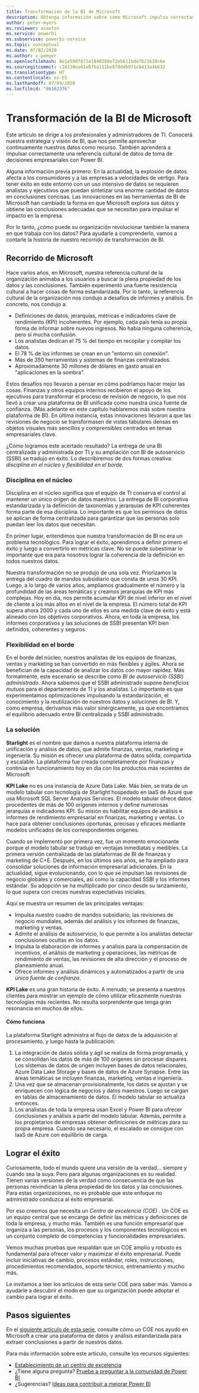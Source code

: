 ```yaml
---
title: Transformación de la BI de Microsoft
description: Obtenga información sobre cómo Microsoft impulsa correctamente una referencia cultural de datos para la toma de decisiones empresariales. Describe su estrategia y visión de BI.
author: peter-myers
ms.reviewer: asaxton
ms.service: powerbi
ms.subservice: powerbi-service
ms.topic: conceptual
ms.date: 07/02/2020
ms.author: v-pemyer
ms.openlocfilehash: 8e1e590f871e1840209e72eb611bde7b21610c6e
ms.sourcegitcommit: c18130ea61e67ba111be870ddb971c6413a4b632
ms.translationtype: HT
ms.contentlocale: es-ES
ms.lasthandoff: 07/09/2020
ms.locfileid: "86162376"
---
```

# <a name="microsofts-bi-transformation"></a>Transformación de la BI de Microsoft

Este artículo se dirige a los profesionales y administradores de TI. Conocerá nuestra estrategia y visión de BI, que nos permite aprovechar continuamente nuestros datos como recurso. También aprenderá a impulsar correctamente una referencia cultural de datos de toma de decisiones empresariales con Power BI.

Alguna información previa primero: En la actualidad, la explosión de datos afecta a los consumidores y a las empresas a velocidades de vértigo. Para tener éxito en este entorno con un uso intensivo de datos se requieren analistas y ejecutivos que puedan sintetizar una enorme cantidad de datos en conclusiones concisas. Las innovaciones en las herramientas de BI de Microsoft han cambiado la forma en que Microsoft explora sus datos y obtiene las conclusiones adecuadas que se necesitan para impulsar el impacto en la empresa.

Por lo tanto, ¿cómo puede su organización revolucionar también la manera en que trabaja con los datos? Para ayudarle a comprenderlo, vamos a contarle la historia de nuestro recorrido de transformación de BI.

## <a name="microsoft-journey"></a>Recorrido de Microsoft

Hace varios años, en Microsoft, nuestra referencia cultural de la organización animaba a los usuarios a buscar la plena propiedad de los datos y las conclusiones. También experimentó una fuerte resistencia cultural a hacer cosas de forma estandarizada. Por lo tanto, la referencia cultural de la organización nos condujo a desafíos de informes y análisis. En concreto, nos condujo a:

- Definiciones de datos, jerarquías, métricas e indicadores clave de rendimiento (KPI) incoherentes. Por ejemplo, cada país tenía su propia forma de informar sobre nuevos ingresos. No había ninguna coherencia, pero sí mucha confusión.
- Los analistas dedican el 75 % del tiempo en recopilar y compilar los datos.
- El 78 % de los informes se crean en un "entorno sin conexión".
- Más de 350 herramientas y sistemas de finanzas centralizados.
- Aproximadamente 30 millones de dólares en gasto anual en "aplicaciones en la sombra".

Estos desafíos nos llevaron a pensar en cómo podríamos hacer mejor las cosas. Finanzas y otros equipos internos recibieron el apoyo de los ejecutivos para transformar el proceso de revisión de negocio, lo que nos llevó a crear una plataforma de BI unificada como nuestra única fuente de confianza. (Más adelante en este capítulo hablaremos más sobre nuestra plataforma de BI). En última instancia, estas innovaciones llevaron a que las revisiones de negocio se transformasen de vistas tabulares densas en objetos visuales más sencillos y comprensibles centrados en temas empresariales clave.

¿Cómo logramos este acertado resultado? La entrega de una BI centralizada y administrada por TI y su ampliación con BI de autoservicio (SSBI) se tradujo en éxito. Lo describiremos de dos formas creativa: _disciplina en el núcleo_ y _flexibilidad en el borde_.

### <a name="discipline-at-the-core"></a>Disciplina en el núcleo

Disciplina en el núcleo significa que el equipo de TI conserva el control al mantener un único origen de datos maestros. La entrega de BI corporativa estandarizada y la definición de taxonomías y jerarquías de KPI coherentes forma parte de esa disciplina. Lo importante es que los permisos de datos se aplican de forma centralizada para garantizar que las personas solo puedan leer los datos que necesitan.

En primer lugar, entendimos que nuestra transformación de BI no era un problema tecnológico. Para lograr el éxito, aprendimos a definir primero el éxito y luego a convertirlo en métricas clave. No se puede subestimar lo importante que era para nosotros lograr la coherencia de la definición en todos nuestros datos.

Nuestra transformación no se produjo de una sola vez. Priorizamos la entrega del cuadro de mandos subsidiario que consta de unos 30 KPI. Luego, a lo largo de varios años, ampliamos gradualmente el número y la profundidad de las áreas temáticas y creamos jerarquías de KPI más complejas. Hoy en día, nos permite acumular KPI de nivel inferior en el nivel de cliente a los más altos en el nivel de la empresa. El número total de KPI supera ahora 2000 y cada uno de ellos es una medida clave de éxito y está alineado con los objetivos corporativos. Ahora, en toda la empresa, los informes corporativos y las soluciones de SSBI presentan KPI bien definidos, coherentes y seguros.

### <a name="flexibility-at-the-edge"></a>Flexibilidad en el borde

En el borde del núcleo, nuestros analistas de los equipos de finanzas, ventas y marketing se han convertido en más flexibles y ágiles. Ahora se benefician de la capacidad de analizar los datos con mayor rapidez. Más formalmente, este escenario se describe como _BI de autoservicio (SSBI) administrado_. Ahora sabemos que el SSBI administrado supone _beneficios mutuos_ para el departamento de TI y los analistas. Lo importante es que experimentamos optimizaciones impulsando la estandarización, el conocimiento y la reutilización de nuestros datos y soluciones de BI. Y, como empresa, derivamos más valor sinérgicamente, ya que encontramos el equilibrio adecuado entre BI centralizada y SSBI administrado.

### <a name="our-solution"></a>La solución

**Starlight** es el nombre que damos a nuestra plataforma interna de unificación y análisis de datos, que admite finanzas, ventas, marketing e ingeniería. Su misión es ofrecer una plataforma de datos sólida, compartida y escalable. La plataforma fue creada completamente por finanzas y continúa en funcionamiento hoy en día con los productos más recientes de Microsoft.

**KPI Lake** no es una instancia de Azure Data Lake. Más bien, se trata de un modelo tabular con tecnología de Starlight hospedado en IaaS de Azure que usa Microsoft SQL Server Analysis Services. El modelo tabular ofrece datos procedentes de más de 100 orígenes internos y define numerosas jerarquías e indicadores KPI. Su misión es habilitar equipos de análisis e informes de rendimiento empresarial en finanzas, marketing y ventas. Lo hace para obtener conclusiones oportunas, precisas y eficaces mediante modelos unificados de los correspondientes orígenes.

Cuando se implementó por primera vez, fue un momento emocionante porque el modelo tabular se tradujo en ventajas inmediatas y medibles. La primera versión centralizada de las plataformas de BI de finanzas y marketing de C+E. Después, en los últimos seis años, se ha ampliado para consolidar soluciones de información empresarial adicionales. En la actualidad, sigue evolucionando, con lo que se impulsan las revisiones de negocio globales y comerciales, así como la capacidad SSBI y los informes estándar. Su adopción se ha multiplicado por cinco desde su lanzamiento, lo que supera con creces nuestras expectativas iniciales.

Aquí se muestra un resumen de las principales ventajas:

- Impulsa nuestro cuadro de mandos subsidiario, las revisiones de negocio mundiales, además del análisis y los informes de finanzas, marketing y ventas.
- Admite el análisis de autoservicio, lo que permite a los analistas detectar conclusiones ocultas en los datos.
- Impulsa la elaboración de informes y análisis para la compensación de incentivos, el análisis de marketing y operaciones, las métricas de rendimiento de ventas, las revisiones de alta dirección y el proceso de planeamiento anual.
- Ofrece informes y análisis dinámicos y automatizados a partir de una _única fuente de confianza_.

**KPI Lake** es una gran historia de éxito. A menudo, se presenta a nuestros clientes para mostrar un ejemplo de cómo utilizar eficazmente nuestras tecnologías más recientes. No resulta sorprendente que tenga gran resonancia en muchos de ellos.

#### <a name="how-it-works"></a>Cómo funciona

La plataforma Starlight administra el flujo de datos de la adquisición al procesamiento, y luego hasta la publicación:

1. La integración de datos sólida y ágil se realiza de forma programada, y se consolidan los datos de más de 100 orígenes sin procesar dispares. Los sistemas de datos de origen incluyen bases de datos relacionales, Azure Data Lake Storage y bases de datos de Azure Synapse. Entre las áreas temáticas se incluyen finanzas, marketing, ventas e ingeniería.
2. Una vez que se almacenan provisionalmente, los datos se ajustan y se enriquecen con lógica de negocios y datos maestros. Luego se cargan en tablas de almacenamiento de datos. El modelo tabular se actualiza entonces.
3. Los analistas de toda la empresa usan Excel y Power BI para ofrecer conclusiones y análisis a partir del modelo tabular. Además, permite a los propietarios de empresas obtener definiciones de métricas para su propia empresa. Cuando sea necesario, el escalado se consigue con IaaS de Azure con equilibrio de carga.

## <a name="deliver-success"></a>Lograr el éxito

Curiosamente, todo el mundo quiere una versión de la verdad... siempre y cuando sea la suya. Pero para algunas organizaciones es su realidad. Tienen varias versiones de la verdad como consecuencia de que las personas reivindican la plena propiedad de los datos y las conclusiones. Para estas organizaciones, no es probable que este enfoque no administrado conduzca al éxito empresarial.

Por eso creemos que necesita un _Centro de excelencia (COE)_ . Un COE es un equipo central que se encarga de definir las métricas y definiciones de toda la empresa, y mucho más. También es una función empresarial que organiza a las personas, los procesos y los componentes tecnológicos en un conjunto completo de competencias y funcionalidades empresariales.

Vemos muchas pruebas que respaldan que un COE amplio y robusto es fundamental para ofrecer valor y maximizar el éxito empresarial. Puede incluir iniciativas de cambio, procesos estándar, roles, instrucciones, procedimientos recomendados, soporte técnico, entrenamiento y mucho más.

Le invitamos a leer los artículos de esta serie COE para saber más. Vamos a ayudarle a descubrir el modo en que su organización puede adoptar el cambio para lograr el éxito.

## <a name="next-steps"></a>Pasos siguientes

En el [siguiente artículo de esta serie](center-of-excellence-establish.md), consulte cómo un COE nos ayudó en Microsoft a crear una plataforma de datos y análisis estandarizada para extraer conclusiones a partir de nuestros datos.

Para más información sobre este artículo, consulte los recursos siguientes:

- [Establecimiento de un centro de excelencia](center-of-excellence-establish.md)
- ¿Tiene alguna pregunta? [Pruebe a preguntar a la comunidad de Power BI](https://community.powerbi.com/)
- ¿Sugerencias? [Ideas para contribuir a mejorar Power BI](https://ideas.powerbi.com/)
